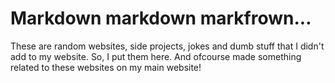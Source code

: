 # Markdown markdown markfrown...

These are random websites, side projects, jokes and dumb stuff that I didn't add to my website. So, I put them here. And ofcourse made something related to these websites on my main website!